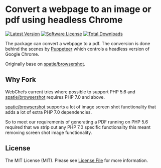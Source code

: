 # Convert a webpage to an image or pdf using headless Chrome

[![Latest Version](https://img.shields.io/github/release/web-chefs/PuppeteerToPdf.svg?style=flat-square)](https://github.com/web-chefs/PuppeteerToPdf/releases)
[![Software License](https://img.shields.io/badge/license-MIT-brightgreen.svg?style=flat-square)](LICENSE.md)
[![Total Downloads](https://img.shields.io/packagist/dt/web-chefs/puppeteer-to-pdf.svg?style=flat-square)](https://packagist.org/packages/web-chefs/puppeteer-to-pdf)

The package can convert a webpage to a pdf. The conversion is done behind the scenes by [Puppeteer](https://github.com/GoogleChrome/puppeteer) which controls a headless version of Google Chrome.

Originally base on [spatie/browsershot](https://github.com/).

## Why Fork

WebChefs current tries where possible to support PHP 5.6 and [spatie/browsershot](https://github.com/) requires PHP 7.0 and above.

[spatie/browsershot](https://github.com/) supports a lot of image screen shot functionality that adds a lot of extra PHP 7.0 dependencies.

So to meet our requirements of generating a PDF running on PHP 5.6 required that we strip out any PHP 7.0 specific functionality this meant removing screen shot image functionality.

## License

The MIT License (MIT). Please see [License File](LICENSE.md) for more information.
